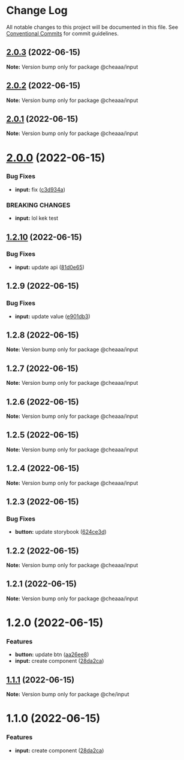 # Change Log

All notable changes to this project will be documented in this file.
See [Conventional Commits](https://conventionalcommits.org) for commit guidelines.

## [2.0.3](https://github.com/SergeyBondar93/liba/compare/@cheaaa/input@2.0.2...@cheaaa/input@2.0.3) (2022-06-15)

**Note:** Version bump only for package @cheaaa/input





## [2.0.2](https://github.com/SergeyBondar93/liba/compare/@cheaaa/input@2.0.1...@cheaaa/input@2.0.2) (2022-06-15)

**Note:** Version bump only for package @cheaaa/input





## [2.0.1](https://github.com/SergeyBondar93/liba/compare/@cheaaa/input@2.0.0...@cheaaa/input@2.0.1) (2022-06-15)

**Note:** Version bump only for package @cheaaa/input





# [2.0.0](https://github.com/SergeyBondar93/liba/compare/@cheaaa/input@1.2.10...@cheaaa/input@2.0.0) (2022-06-15)


### Bug Fixes

* **input:** fix ([c3d934a](https://github.com/SergeyBondar93/liba/commit/c3d934a15adfa1770f6fbd7e2ad93f74a11f8768))


### BREAKING CHANGES

* **input:** lol kek test





## [1.2.10](https://github.com/SergeyBondar93/liba/compare/@cheaaa/input@1.2.9...@cheaaa/input@1.2.10) (2022-06-15)


### Bug Fixes

* **input:** update api ([81d0e65](https://github.com/SergeyBondar93/liba/commit/81d0e652524dc8a27b1b725b3fe778efa2b30195))





## 1.2.9 (2022-06-15)


### Bug Fixes

* **input:** update value ([e901db3](https://github.com/SergeyBondar93/liba/commit/e901db331290ba808a0b8c8c7fe00c609361f556))





## 1.2.8 (2022-06-15)

**Note:** Version bump only for package @cheaaa/input





## 1.2.7 (2022-06-15)

**Note:** Version bump only for package @cheaaa/input





## 1.2.6 (2022-06-15)

**Note:** Version bump only for package @cheaaa/input





## 1.2.5 (2022-06-15)

**Note:** Version bump only for package @cheaaa/input





## 1.2.4 (2022-06-15)

**Note:** Version bump only for package @cheaaa/input





## 1.2.3 (2022-06-15)


### Bug Fixes

* **button:** update storybook ([624ce3d](https://github.com/SergeyBondar93/liba/commit/624ce3d895cd8299ed3c9ba8183364b2197b0be2))





## 1.2.2 (2022-06-15)

**Note:** Version bump only for package @cheaaa/input





## 1.2.1 (2022-06-15)

**Note:** Version bump only for package @cheaaa/input





# 1.2.0 (2022-06-15)


### Features

* **button:** update btn ([aa26ee8](https://github.com/SergeyBondar93/liba/commit/aa26ee83a3c0657bdf7e7de1877e72b7c217e663))
* **input:** create component ([28da2ca](https://github.com/SergeyBondar93/liba/commit/28da2cacb80951143e0065a3a47806fc9dfd0027))





## [1.1.1](https://github.com/SergeyBondar93/liba/compare/@che/input@1.1.0...@che/input@1.1.1) (2022-06-15)

**Note:** Version bump only for package @che/input





# 1.1.0 (2022-06-15)


### Features

* **input:** create component ([28da2ca](https://github.com/SergeyBondar93/liba/commit/28da2cacb80951143e0065a3a47806fc9dfd0027))
